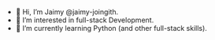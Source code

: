 - 👋 Hi, I’m Jaimy @jaimy-joingith.
- 👀 I’m interested in full-stack Development.
- 🌱 I’m currently learning Python (and other full-stack
 skills).

<!---
jaimy-joingith/jaimy-joingith is a ✨ special ✨ repository because its `README.md` (this file) appears on your GitHub profile.
You can click the Preview link to take a look at your changes.
--->
